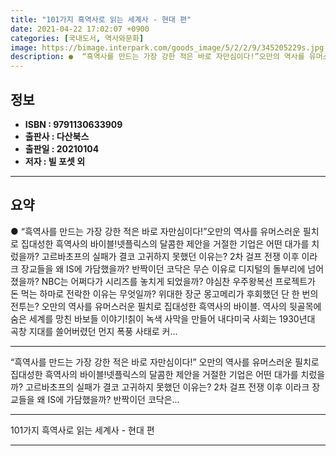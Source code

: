 ```yaml
---
title: "101가지 흑역사로 읽는 세계사 - 현대 편"
date: 2021-04-22 17:02:07 +0900
categories: [국내도서, 역사와문화]
image: https://bimage.interpark.com/goods_image/5/2/2/9/345205229s.jpg
description: ●  “흑역사를 만드는 가장 강한 적은 바로 자만심이다!”오만의 역사를 유머스러운 필치로 집대성한 흑역사의 바이블!넷플릭스의 달콤한 제안을 거절한 기업은 어떤 대가를 치렀을까? 고르바초프의 실패가 결코 고귀하지 못했던 이유는? 2차 걸프 전쟁 이후 이라크 장교들을 왜 IS에 가담했을까? 반짝이던 코닥은 
---
```


## **정보**

- **ISBN : 9791130633909**
- **출판사 : 다산북스**
- **출판일 : 20210104**
- **저자 : 빌 포셋 외**

------



## **요약**

●  “흑역사를 만드는 가장 강한 적은 바로 자만심이다!”오만의 역사를 유머스러운 필치로 집대성한 흑역사의 바이블!넷플릭스의 달콤한 제안을 거절한 기업은 어떤 대가를 치렀을까? 고르바초프의 실패가 결코 고귀하지 못했던 이유는? 2차 걸프 전쟁 이후 이라크 장교들을 왜 IS에 가담했을까? 반짝이던 코닥은 무슨 이유로 디지털의 돌부리에 넘어졌을까? NBC는 어쩌다가  시리즈를 놓치게 되었을까? 야심찬 우주왕복선 프로젝트가 돈 먹는 하마로 전락한 이유는 무엇일까? 위대한 장군 몽고메리가 후회했던 단 한 번의 전투는? 오만의 역사를 유머스러운 필치로 집대성한 흑역사의 바이블. 역사의 뒷골목에 숨은 세계를 망친 바보들 이야기!칡이 녹색 사막을 만들어 내다미국 사회는 1930년대 곡창 지대를 쓸어버렸던 먼지 폭풍 사태로 커...

------

“흑역사를 만드는 가장 강한 적은 바로 자만심이다!”
오만의 역사를 유머스러운 필치로 집대성한 흑역사의 바이블!넷플릭스의 달콤한 제안을 거절한 기업은 어떤 대가를 치렀을까? 고르바초프의 실패가 결코 고귀하지 못했던 이유는? 2차 걸프 전쟁 이후 이라크 장교들을 왜 IS에 가담했을까? 반짝이던 코닥은... 

------


101가지 흑역사로 읽는 세계사 - 현대 편 

------


